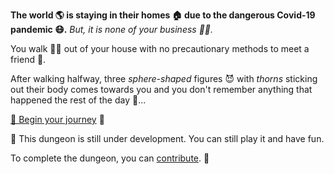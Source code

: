 **The world 🌎 is staying in their homes 🏠 due to the dangerous Covid-19 pandemic 😷.**
*But, it is none of your business 🙅‍♂️.*

You walk 🚶‍♂️ out of your house with no precautionary methods to meet a friend 👨.

 After walking halfway, three *sphere-shaped* figures 😈 with *thorns* sticking out their body comes towards you and you don't remember anything that happened the rest of the day 💫...

[🤠 Begin your journey](0/0.md) 🤠

🚧 This dungeon is still under development. You can still play it and have fun. 

To complete the dungeon, you can [contribute](../../#contribution-guidelines). 🚧 
